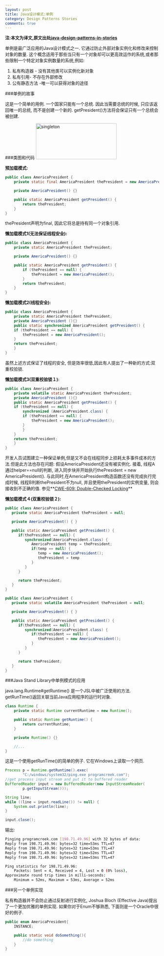 ```yaml
---
layout: post
title: Java设计模式:单例
category: Design Patterns Stories
comments: true
---
```

**注:本文为译文,原文出处[java-design-patterns-in-stories](http://www.programcreek.com/java-design-patterns-in-stories/)**

单例是最广泛应用的Java设计模式之一. 它通过防止外部对象实例化和修改来控制对象的数量. 这个概念适用于那些当只有一个对象却可以更高效运作的系统,或者那些限制一个特定对象实例数量的系统,例如:

1. 私有构造器 - 没有其他类可以实例化新对象
2. 私有引用- 不存在外部修改
3. 公有静态方法 -唯一可以获得对象的途径



###单例的故事

这是一个简单的用例. 一个国家只能有一个总统. 因此当需要总统的时候, 只应该返回唯一的总统, 而不是创建一个新的. getPresident()方法将会保证只有一个总统会被创建.

###类图和代码
<img src="http://www.programcreek.com/wp-content/uploads/2011/07/singleton.jpg" alt="singleton" width="264" height="117" class="alignleft size-full wp-image-7868">

**预加载模式:**

``` java
public class AmericaPresident {
    private static final AmericaPresident thePresident = new AmericaPresident();

    private AmericaPresident() {}

    public static AmericaPresident getPresident() {
        return thePresident;
    }
}
```

thePresident声明为final, 因此它将总是持有同一个对象引用.

**懒加载模式1(无法保证线程安全):**

``` java
public class AmericaPresident {
    private static AmericaPresident thePresident;

    private AmericaPresident() {}

    public static AmericaPresident getPresident() {
        if (thePresident == null) {
            thePresident = new AmericaPresident();
        }
        return thePresident;
    }
}
```

**懒加载模式2(线程安全):**

``` java
public class AmericaPresident {
    private static AmericaPresident thePresident;
    private AmericaPresident (){}
    public static synchronized AmericaPresident getPresident() {
    if (thePresident == null) {
        thePresident = new AmericaPresident();
    }
    return thePresident;
    }
}
```

虽然上述方式保证了线程的安全, 但是效率很低,因此有人提出了一种新的方式:双重校验锁.

**懒加载模式3(双重校验锁１):**

``` java
public class AmericaPresident {
    private volatile static AmericaPresident thePresident;
    private AmericaPresident (){}
    public static AmericaPresident getPresident() {
    if (thePresident == null) {
        synchronized (AmericaPresident.class) {
        if (thePresident == null) {
            thePresident = new AmericaPresident();
        }
        }
    }
    return thePresident;
    }
}
```
开发人员试图建立一种保证单例,但是又不会在线程同步上损耗太多事件成本的方法.但是此方法也存在问题:
假设AmericaPresident还没有被实例化. 接着, 线程A通过helper==null的判断, 进入同步块并开始执行thePresident = new AmericaPresident().
与此同时,在AmericaPresident构造函数还没有完成执行完成时候, 线程B判断thePresident不为null, 并且使用thePresident的实例变量, 则会接收到不正确的值.
参见**[CWE-609: Double-Checked Locking](http://cwe.mitre.org/data/definitions/609.html)**

**懒加载模式４(双重校验锁２):**

``` java
public class AmericaPresident {
   private static AmericaPresident thePresident = null;

   private AmericaPresident() { }

   public static AmericaPresident getPresident() {
      if(thePresident == null) {
         synchronized(AmericaPresident.class) {
            AmericaPresident temp = thePresident;
            if(temp == null) {
               temp = new AmericaPresident();
               thePresident = temp
            }
         }
      }

      return thePresident;
   }
}

public class AmericaPresident {
   private static volatile AmericaPresident thePresident = null;

   private AmericaPresident() { }

   public static AmericaPresident getPresident() {
      if(thePresident == null) {
         synchronized(AmericaPresident.class) {
            if(thePresident == null) {
               thePresident = new AmericaPresident();
            }
         }
      }

      return thePresident;
   }
}
```

###Java Stand Library中单例模式的应用

java.lang.Runtime#getRuntime() 是一个JSL中被广泛使用的方法. getRunTime()返回关联当前Java应用程序的运行时对象.

``` java
class Runtime {
    private static Runtime currentRuntime = new Runtime();

    public static Runtime getRuntime() {
        return currentRuntime;
    }

    private Runtime() {}

    //...
}
```

这是一个使用getRunTime()的简单的例子. 它在Windows上读取一个网页.

``` java
Process p = Runtime.getRuntime().exec(
        "C:/windows/system32/ping.exe programcreek.com");
//get process input stream and put it to buffered reader
BufferedReader input = new BufferedReader(new InputStreamReader(
        p.getInputStream()));

String line;
while ((line = input.readLine()) != null) {
    System.out.println(line);
}

input.close();
```

输出:
``` bash
Pinging programcreek.com [198.71.49.96] with 32 bytes of data:
Reply from 198.71.49.96: bytes=32 time=53ms TTL=47
Reply from 198.71.49.96: bytes=32 time=53ms TTL=47
Reply from 198.71.49.96: bytes=32 time=52ms TTL=47
Reply from 198.71.49.96: bytes=32 time=53ms TTL=47

Ping statistics for 198.71.49.96:
    Packets: Sent = 4, Received = 4, Lost = 0 (0% loss),
Approximate round trip times in milli-seconds:
    Minimum = 52ms, Maximum = 53ms, Average = 52ms
```

###另一个单例实现

私有构造器并不会防止通过反射进行实例化, Joshua Bloch (Effective Java)提出了一个更加优雅的单例实现. 如果你对于Enum不够熟悉, 下面则是一个Oracle中很好的例子.

``` java
public enum AmericaPresident{
    INSTANCE;

    public static void doSomething(){
        //do something
    }
}
```
